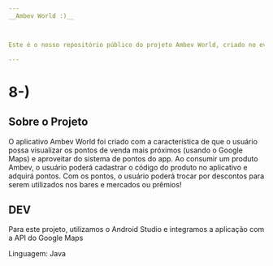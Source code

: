 ```yaml
---
__Ambev World :)__



Este é o nosso repositório público do projeto Ambev World, criado no evento MEGA HACK.

---
```


# 8-)



## Sobre o Projeto

O aplicativo Ambev World foi criado com a característica de que o usuário possa visualizar os
pontos de venda mais próximos (usando o Google Maps) e aproveitar do sistema de pontos
do app. Ao consumir um produto Ambev, o usuário poderá cadastrar o código do produto no
aplicativo e adquirá pontos. Com os pontos, o usuário poderá trocar por descontos para
serem utilizados nos bares e mercados ou prêmios!


## DEV

Para este projeto, utilizamos o Android Studio e integramos a aplicação com a API do Google Maps

Linguagem: Java
